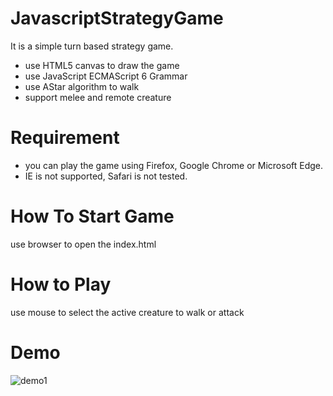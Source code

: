 # JavascriptStrategyGame
It is a simple turn based strategy game.

* use HTML5 canvas to draw the game
* use JavaScript ECMAScript 6 Grammar
* use AStar algorithm to walk
* support melee and remote creature

# Requirement
* you can play the game using Firefox, Google Chrome or Microsoft Edge.
* IE is not supported, Safari is not tested.

# How To Start Game
use browser to open the index.html

# How to Play
use mouse to select the active creature to walk or attack 

# Demo
![demo1](https://raw.githubusercontent.com/marblexu/JavascriptStrategyGame/master/demo/demo1.png)
